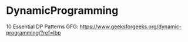 # DynamicProgramming
10 Essential DP Patterns
GFG: https://www.geeksforgeeks.org/dynamic-programming/?ref=lbp